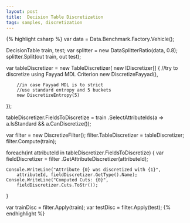 ```yaml
---
layout: post
title:  Decision Table Discretization
tags: samples, discretization
---
```


{% highlight csharp %}
var data = Data.Benchmark.Factory.Vehicle();

DecisionTable train, test;
var splitter = new DataSplitterRatio(data, 0.8);
splitter.Split(out train, out test);

var tableDiscretizer = new TableDiscretizer(
	new IDiscretizer[]
	{
		//try to discretize using Fayyad MDL Criterion
		new DiscretizeFayyad(),

		//in case Fayyad MDL is to strict
		//use standard entropy and 5 buckets
		new DiscretizeEntropy(5)
});

tableDiscretizer.FieldsToDiscretize = train
	.SelectAttributeIds(a => a.IsStandard && a.CanDiscretize());

var filter = new DiscretizeFilter();
filter.TableDiscretizer = tableDiscretizer;
filter.Compute(train);

foreach(int attributeId in tableDiscretizer.FieldsToDiscretize)
{
	var fieldDiscretizer = filter
		.GetAttributeDiscretizer(attributeId);

	Console.WriteLine("Attribute {0} was discretized with {1}",
		attributeId, fieldDiscretizer.GetType().Name);
	Console.WriteLine("Computed Cuts: {0}",
		fieldDiscretizer.Cuts.ToStr());
}

var trainDisc = filter.Apply(train);
var testDisc = filter.Apply(test);
{% endhighlight %}